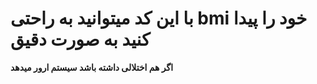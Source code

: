 # با این کد میتوانید به راحتی bmi خود را پیدا کنید به صورت دقیق 

**اگر هم اختلالی داشته باشد سیستم ارور میدهد**

